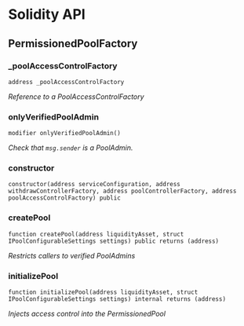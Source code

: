 # Solidity API

## PermissionedPoolFactory

### _poolAccessControlFactory

```solidity
address _poolAccessControlFactory
```

_Reference to a PoolAccessControlFactory_

### onlyVerifiedPoolAdmin

```solidity
modifier onlyVerifiedPoolAdmin()
```

_Check that `msg.sender` is a PoolAdmin._

### constructor

```solidity
constructor(address serviceConfiguration, address withdrawControllerFactory, address poolControllerFactory, address poolAccessControlFactory) public
```

### createPool

```solidity
function createPool(address liquidityAsset, struct IPoolConfigurableSettings settings) public returns (address)
```

_Restricts callers to verified PoolAdmins_

### initializePool

```solidity
function initializePool(address liquidityAsset, struct IPoolConfigurableSettings settings) internal returns (address)
```

_Injects access control into the PermissionedPool_

